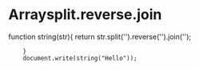 # Arraysplit.reverse.join
 function string(str){
         return str.split('').reverse('').join('');

        }
        document.write(string("Hello"));

